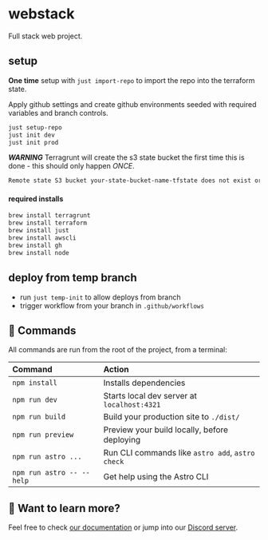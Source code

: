 # webstack

Full stack web project.

## setup

**One time** setup with `just import-repo` to import the repo into the terraform state.

Apply github settings and create github environments seeded with required variables and branch controls.

```sh
just setup-repo
just init dev
just init prod
```

**_WARNING_**
Terragrunt will create the s3 state bucket the first time this is done - this should only happen _ONCE_.

```sh
Remote state S3 bucket your-state-bucket-name-tfstate does not exist or you dont have permissions to access it. Would you like Terragrunt to create it? (y/n) y
```

#### required installs

```sh
brew install terragrunt
brew install terraform
brew install just
brew install awscli
brew install gh
brew install node
```

## deploy from temp branch

- run `just temp-init` to allow deploys from branch
- trigger workflow from your branch in `.github/workflows`

## 🧞 Commands

All commands are run from the root of the project, from a terminal:

| Command                   | Action                                           |
| :------------------------ | :----------------------------------------------- |
| `npm install`             | Installs dependencies                            |
| `npm run dev`             | Starts local dev server at `localhost:4321`      |
| `npm run build`           | Build your production site to `./dist/`          |
| `npm run preview`         | Preview your build locally, before deploying     |
| `npm run astro ...`       | Run CLI commands like `astro add`, `astro check` |
| `npm run astro -- --help` | Get help using the Astro CLI                     |

## 👀 Want to learn more?

Feel free to check [our documentation](https://docs.astro.build) or jump into our [Discord server](https://astro.build/chat).
